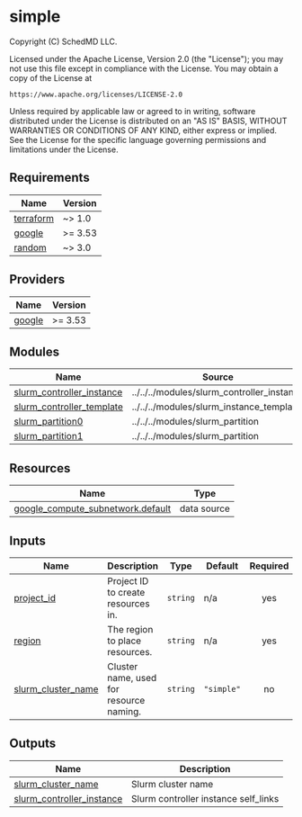# simple

<!-- BEGINNING OF PRE-COMMIT-TERRAFORM DOCS HOOK -->
Copyright (C) SchedMD LLC.

Licensed under the Apache License, Version 2.0 (the "License");
you may not use this file except in compliance with the License.
You may obtain a copy of the License at

    https://www.apache.org/licenses/LICENSE-2.0

Unless required by applicable law or agreed to in writing, software
distributed under the License is distributed on an "AS IS" BASIS,
WITHOUT WARRANTIES OR CONDITIONS OF ANY KIND, either express or implied.
See the License for the specific language governing permissions and
limitations under the License.

## Requirements

| Name | Version |
|------|---------|
| <a name="requirement_terraform"></a> [terraform](#requirement\_terraform) | ~> 1.0 |
| <a name="requirement_google"></a> [google](#requirement\_google) | >= 3.53 |
| <a name="requirement_random"></a> [random](#requirement\_random) | ~> 3.0 |

## Providers

| Name | Version |
|------|---------|
| <a name="provider_google"></a> [google](#provider\_google) | >= 3.53 |

## Modules

| Name | Source | Version |
|------|--------|---------|
| <a name="module_slurm_controller_instance"></a> [slurm\_controller\_instance](#module\_slurm\_controller\_instance) | ../../../modules/slurm_controller_instance | n/a |
| <a name="module_slurm_controller_template"></a> [slurm\_controller\_template](#module\_slurm\_controller\_template) | ../../../modules/slurm_instance_template | n/a |
| <a name="module_slurm_partition0"></a> [slurm\_partition0](#module\_slurm\_partition0) | ../../../modules/slurm_partition | n/a |
| <a name="module_slurm_partition1"></a> [slurm\_partition1](#module\_slurm\_partition1) | ../../../modules/slurm_partition | n/a |

## Resources

| Name | Type |
|------|------|
| [google_compute_subnetwork.default](https://registry.terraform.io/providers/hashicorp/google/latest/docs/data-sources/compute_subnetwork) | data source |

## Inputs

| Name | Description | Type | Default | Required |
|------|-------------|------|---------|:--------:|
| <a name="input_project_id"></a> [project\_id](#input\_project\_id) | Project ID to create resources in. | `string` | n/a | yes |
| <a name="input_region"></a> [region](#input\_region) | The region to place resources. | `string` | n/a | yes |
| <a name="input_slurm_cluster_name"></a> [slurm\_cluster\_name](#input\_slurm\_cluster\_name) | Cluster name, used for resource naming. | `string` | `"simple"` | no |

## Outputs

| Name | Description |
|------|-------------|
| <a name="output_slurm_cluster_name"></a> [slurm\_cluster\_name](#output\_slurm\_cluster\_name) | Slurm cluster name |
| <a name="output_slurm_controller_instance"></a> [slurm\_controller\_instance](#output\_slurm\_controller\_instance) | Slurm controller instance self\_links |
<!-- END OF PRE-COMMIT-TERRAFORM DOCS HOOK -->
